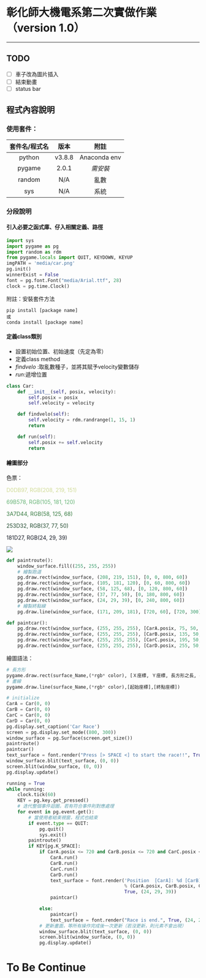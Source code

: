 # 彰化師大機電系第二次實做作業（version 1.0）
---
## TODO
- [ ] 車子改為圖片插入 
- [ ] 結束動畫 
- [ ] status bar
## 程式內容說明
### 使用套件：
| 套件名/程式名 | 版本 | 附註 |
| :---: | :---: | :---:|
|python|v3.8.8|Anaconda env|
|pygame|2.0.1|*需安裝*|
|random|N/A|亂數|
|sys|N/A|系統|
### 分段說明
#### 引入必要之函式庫、仔入相關定義、路徑
```python
import sys
import pygame as pg
import random as rdm
from pygame.locals import QUIT, KEYDOWN, KEYUP
imgPATH = 'media/car.png'
pg.init()
winnerExist = False
font = pg.font.Font("media/Arial.ttf", 28)
clock = pg.time.Clock()
```
附註：安裝套件方法
````
pip install [package name]
或
conda install [package name]
````
#### 定義class類別
* 設置初始位置、初始速度（先定為零）
* 定義class method
* *findvelo* :取亂數種子，並將其賦予velocity變數儲存
* *run*:遞增位置
````python
class Car:
    def __init__(self, posix, velocity):
        self.posix = posix
        self.velocity = velocity

    def findvelo(self):
        self.velocity = rdm.randrange(1, 15, 1)
        return

    def run(self):
        self.posix += self.velocity
        return

````

#### 繪圖部分
色票：
<p><font color=#D0DB97>D0DB97, RGB(208, 219, 151)</font></p>
<p><font color=#69B578>69B578, RGB(105, 181, 120)</font></p>
<p><font color=#3A7D44>3A7D44, RGB(58, 125, 68)</font></p>
<p><font color=#254D32>253D32, RGB(37, 77, 50)</font></p>
<p><font color=#181D27>181D27, RGB(24, 29, 39)</font></p>



![](https://i.imgur.com/zroyEIB.png)

````python
def paintroute():
    window_surface.fill((255, 255, 255))
    # 繪製跑道
    pg.draw.rect(window_surface, (208, 219, 151), [0, 0, 800, 60])
    pg.draw.rect(window_surface, (105, 181, 120), [0, 60, 800, 60])
    pg.draw.rect(window_surface, (58, 125, 68), [0, 120, 800, 60])
    pg.draw.rect(window_surface, (37, 77, 50), [0, 180, 800, 60])
    pg.draw.rect(window_surface, (24, 29, 39), [0, 240, 800, 60])
    # 繪製終點線
    pg.draw.line(window_surface, (171, 209, 181), [720, 60], [720, 300], 2)

def paintcar():
    pg.draw.rect(window_surface, (255, 255, 255), [CarA.posix, 75, 50, 30])
    pg.draw.rect(window_surface, (255, 255, 255), [CarB.posix, 135, 50, 30])
    pg.draw.rect(window_surface, (255, 255, 255), [CarC.posix, 195, 50, 30])
    pg.draw.rect(window_surface, (255, 255, 255), [CarD.posix, 255, 50, 30])
````
繪圖語法：
````python
# 長方形
pygame.draw.rect(surface_Name,(*rgb* color), [Ｘ座標, Ｙ座標, 長方形之長, 長方形之寬])
# 畫線
pygame.draw.line(surface_Name,(*rgb* color),[起始座標],[終點座標])
````
````python
# initialize
CarA = Car(0, 0)
CarB = Car(0, 0)
CarC = Car(0, 0)
CarD = Car(0, 0)
pg.display.set_caption('Car Race')
screen = pg.display.set_mode((800, 300))
window_surface = pg.Surface(screen.get_size())
paintroute()
paintcar()
text_surface = font.render("Press [> SPACE <] to start the race!!", True, (24, 29, 39))
window_surface.blit(text_surface, (0, 0))
screen.blit(window_surface, (0, 0))
pg.display.update()
````
````python
running = True
while running:
    clock.tick(60)
    KEY = pg.key.get_pressed()
    # 迭代整個事件迴圈，若有符合事件則對應處理
    for event in pg.event.get():
        # 當使用者結束視窗，程式也結束
        if event.type == QUIT:
            pg.quit()
            sys.exit()
        paintroute()
        if KEY[pg.K_SPACE]:
            if CarA.posix <= 720 and CarB.posix <= 720 and CarC.posix <= 720 and CarD.posix <= 720:
                CarA.run()
                CarB.run()
                CarC.run()
                CarD.run()
                text_surface = font.render('Position  [CarA]: %d [CarB]: %d [CarC]: %d [CarD]: %d'
                                           % (CarA.posix, CarB.posix, CarC.posix, CarD.posix),
                                           True, (24, 29, 39))
                paintcar()

            else:
                paintcar()
                text_surface = font.render("Race is end.", True, (24, 29, 39))
            # 更新畫面，等所有操作完成後一次更新（若沒更新，則元素不會出現）
            window_surface.blit(text_surface, (0, 0))
            screen.blit(window_surface, (0, 0))
            pg.display.update()

````
# To Be Continue
